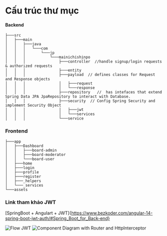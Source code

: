 # Cấu trúc thư mục
#### Backend
```
├───src
│   ├───main
│   │   ├───java
│   │   │   └───com
│   │   │       └───jp
│   │   │           └───mainichishinpo
│   │   │               ├───controller  //handle signup/login requests & authorized requests
│   │   │               ├───entity
│   │   │               ├───payload  // defines classes for Request and Response objects
│   │   │               │   ├───request
│   │   │               │   └───response
│   │   │               ├───repository   //  has intefaces that extend Spring Data JPA JpaRepository to interact with Database.
│   │   │               ├───security  // Config Spring Security and implement Security Object
│   │   │               │   ├───jwt
│   │   │               │   └───services
│   │   │               └───service

```

### Frontend
```
├───app
│   ├───Dashboard
│   │   ├───board-admin
│   │   ├───board-moderator
│   │   └───board-user
│   ├───home
│   ├───login
│   ├───profile
│   ├───register
│   ├───_helpers
│   └───_services
└───assets
```

### Link tham khảo JWT 
[SpringBoot + Angulart + JWT]{https://www.bezkoder.com/angular-14-spring-boot-jwt-auth/#Spring_Boot_for_Back-end}

![Flow JWT](https://www.bezkoder.com/wp-content/uploads/angular-14-spring-boot-jwt-authentication-authorization-flow.png)
![Component Diagram with Router and HttpInterceptor](https://www.bezkoder.com/wp-content/uploads/angular-14-jwt-authentication-authorization-overview.png)